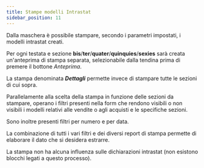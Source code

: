 ```yaml
---
title: Stampe modelli Intrastat
sidebar_position: 11
---
```


Dalla maschera è possibile stampare, secondo i parametri impostati, i modelli intrastat creati. 

Per ogni testata e sezione **bis**/**ter**/**quater**/**quinquies**/**sexies** sarà creata un'anteprima di stampa separata, selezionabile dalla tendina prima di premere il bottone *Anteprima*. 

La stampa denominata ***Dettagli*** permette invece di stampare tutte le sezioni di cui sopra.

Parallelamente alla scelta della stampa in funzione delle sezioni da stampare, operano i filtri presenti nella form che rendono visibili o non visibili i modelli relativi alle vendite o agli acquisti e le specifiche sezioni.

Sono inoltre presenti filtri per numero e per data.

La combinazione di tutti i vari filtri e dei diversi report di stampa permette di elaborare il dato che si desidera estrarre. 

La stampa non ha alcuna influenza sulle dichiarazioni intrastat (non esistono blocchi legati a questo processo).







